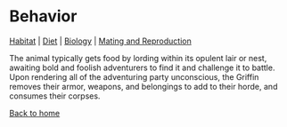 # Behavior
[Habitat](habitat.md) |
[Diet](diet.md) |
[Biology](biology.md) |
[Mating and Reproduction](matingreproduction.md)

The animal typically gets food by lording within its opulent lair or nest, awaiting bold and foolish adventurers to find it and challenge it to battle. Upon rendering all of the adventuring party unconscious, the Griffin removes their armor, weapons, and belongings to add to their horde, and consumes their corpses.

[Back to home](index.md)
